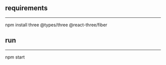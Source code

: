 ## requirements
---------------------------------------------------------------------------
npm install three @types/three @react-three/fiber

## run
---------------------------------------------------------------------------
npm start
